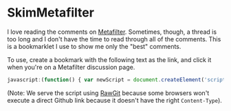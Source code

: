 SkimMetafilter
==============

I love reading the comments on [Metafilter](http://www.metafilter.com). Sometimes, though, a thread is too long and I don't have the time to read through all of the comments. This is a bookmarklet I use to show me only the "best" comments.

To use, create a bookmark with the following text as the link, and click it when you're on a Metafilter discussion page.

```javascript
javascript:(function() { var newScript = document.createElement('script'); newScript.src = 'https://cdn.rawgit.com/vikasgorur/SkimMetafilter/01df220718286ce19e53d28776ef0bffc611d21b/SkimMetafilter.js'; document.body.appendChild(newScript); })()
```

(Note: We serve the script using [RawGit](https://rawgit.com/) because some browsers won't execute
a direct Github link because it doesn't have the right `Content-Type`).
